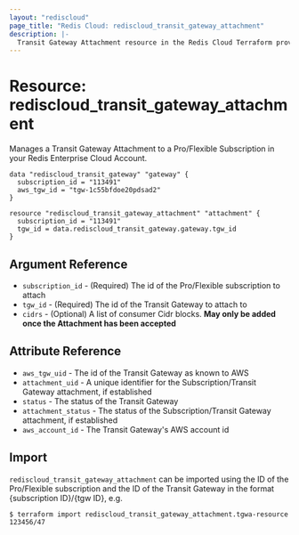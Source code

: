 ```yaml
---
layout: "rediscloud"
page_title: "Redis Cloud: rediscloud_transit_gateway_attachment"
description: |-
  Transit Gateway Attachment resource in the Redis Cloud Terraform provider.
---
```


# Resource: rediscloud_transit_gateway_attachment

Manages a Transit Gateway Attachment to a Pro/Flexible Subscription in your Redis Enterprise Cloud Account.

```hcl
data "rediscloud_transit_gateway" "gateway" {
  subscription_id = "113491"
  aws_tgw_id = "tgw-1c55bfdoe20pdsad2"
}

resource "rediscloud_transit_gateway_attachment" "attachment" {
  subscription_id = "113491"
  tgw_id = data.rediscloud_transit_gateway.gateway.tgw_id
}
```

## Argument Reference

* `subscription_id` - (Required) The id of the Pro/Flexible subscription to attach
* `tgw_id` - (Required) The id of the Transit Gateway to attach to
* `cidrs` - (Optional) A list of consumer Cidr blocks. **May only be added once the Attachment has been accepted**

## Attribute Reference

* `aws_tgw_uid` - The id of the Transit Gateway as known to AWS
* `attachment_uid` - A unique identifier for the Subscription/Transit Gateway attachment, if established
* `status` - The status of the Transit Gateway
* `attachment_status` - The status of the Subscription/Transit Gateway attachment, if established
* `aws_account_id` - The Transit Gateway's AWS account id

## Import
`rediscloud_transit_gateway_attachment` can be imported using the ID of the Pro/Flexible subscription and the ID of the Transit Gateway in the format {subscription ID}/{tgw ID}, e.g.

```
$ terraform import rediscloud_transit_gateway_attachment.tgwa-resource 123456/47
```
